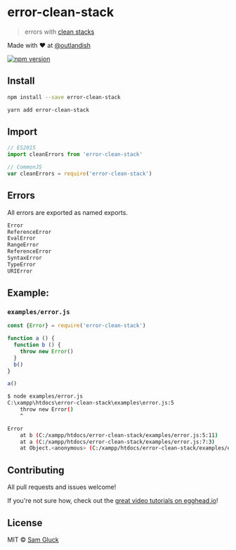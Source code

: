 # error-clean-stack

> errors with [clean stacks](https://github.com/sindresorhus/clean-stack)

Made with ❤ at [@outlandish](http://www.twitter.com/outlandish)

<a href="http://badge.fury.io/js/error-clean-stack"><img alt="npm version" src="https://badge.fury.io/js/error-clean-stack.svg"></a>

## Install

```sh
npm install --save error-clean-stack
```

```sh
yarn add error-clean-stack
```

## Import

```js
// ES2015
import cleanErrors from 'error-clean-stack'
```

```js
// CommonJS
var cleanErrors = require('error-clean-stack')
```

## Errors

All errors are exported as named exports. 

```sh
Error
ReferenceError
EvalError
RangeError
ReferenceError
SyntaxError
TypeError
URIError
```

## Example:

### `examples/error.js`

```js
const {Error} = require('error-clean-stack')

function a () {
  function b () {
    throw new Error()
  }
  b()
}

a()
```

```sh
$ node examples/error.js
C:\xampp\htdocs\error-clean-stack\examples\error.js:5
    throw new Error()
    ^

Error
    at b (C:/xampp/htdocs/error-clean-stack/examples/error.js:5:11)
    at a (C:/xampp/htdocs/error-clean-stack/examples/error.js:7:3)
    at Object.<anonymous> (C:/xampp/htdocs/error-clean-stack/examples/error.js:10:1)
```

## Contributing

All pull requests and issues welcome!

If you're not sure how, check out the [great video tutorials on egghead.io](http://bit.ly/2aVzthz)!

## License

MIT © [Sam Gluck](https://github.com/sdgluck)

